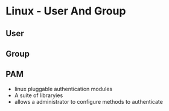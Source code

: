 # Linux - User And Group

## User

## Group

## PAM

- linux pluggable authentication modules
- A suite of libraryies
- allows a administrator to configure methods to authenticate
